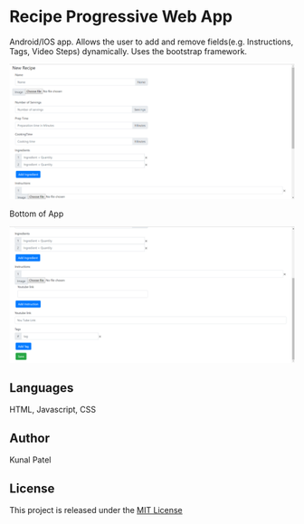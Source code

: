 # Recipe Progressive Web App
Android/IOS app. Allows the user to add and remove fields(e.g. Instructions, Tags, Video Steps)
dynamically. Uses the bootstrap framework.


![Screenshot](https://github.com/kpatel122/Recipe-App/blob/master/Images/recipe1.png)

Bottom of App

![Screenshot](https://github.com/kpatel122/Recipe-App/blob/master/Images/recipe2.png)

## Languages
HTML, Javascript, CSS

## Author
Kunal Patel

## License
This project is released under the [MIT License](https://opensource.org/licenses/MIT) 


